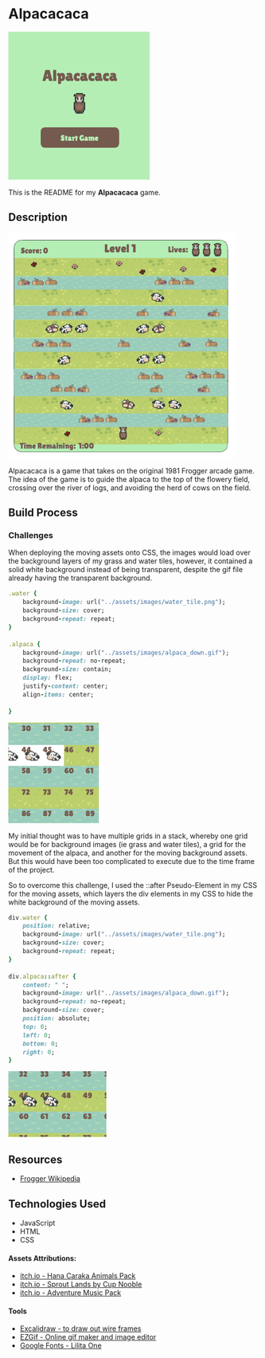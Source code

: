 # Alpacacaca

![Alpacacaca](screenshots/Screenshot%202024-12-18%20at%2011.37.39.png)

This is the README for my **Alpacacaca** game.

## Description

![Alpcacaca](screenshots/Screenshot%202024-12-17%20at%2009.20.48.png)

Alpacacaca is a game that takes on the original 1981 Frogger arcade game.
The idea of the game is to guide the alpaca to the top of the flowery field, crossing over the river of logs, and avoiding the herd of cows on the field.

## Build Process


### Challenges
When deploying the moving assets onto CSS, the images would load over the background layers of my grass and water tiles, however, it contained a solid white background instead of being transparent, despite the gif file already having the transparent background. 

```ruby
.water {
    background-image: url("../assets/images/water_tile.png");
    background-size: cover;
    background-repeat: repeat;
}

.alpaca {
    background-image: url("../assets/images/alpaca_down.gif");
    background-repeat: no-repeat;
    background-size: contain;
    display: flex;
    justify-content: center;
    align-items: center;

}
```
![Screenshot of before the change](screenshots/Screenshot%202024-12-18%20at%2011.29.08.png)

My initial thought was to have multiple grids in a stack, whereby one grid would be for background images (ie grass and water tiles), a grid for the movement of the alpaca, and another for the moving background assets.
But this would have been too complicated to execute due to the time frame of the project.

So to overcome this challenge, I used the ::after Pseudo-Element in my CSS for the moving assets, which layers the div elements in my CSS to hide the white background of the moving assets.

```ruby
div.water {
    position: relative;
    background-image: url("../assets/images/water_tile.png");
    background-size: cover;
    background-repeat: repeat;
}

div.alpaca::after {
    content: " ";
    background-image: url("../assets/images/alpaca_down.gif");
    background-repeat: no-repeat;
    background-size: cover;
    position: absolute;
    top: 0;
    left: 0;
    bottom: 0;
    right: 0;
}
```
![Screenshot of after the change](screenshots/Screenshot%202024-12-18%20at%2011.32.17.png)


## Resources
- [Frogger Wikipedia](https://en.wikipedia.org/wiki/Frogger)

## Technologies Used
- JavaScript
- HTML
- CSS


#### Assets Attributions:

- [itch.io - Hana Caraka Animals Pack](https://otterisk.itch.io/hana-caraka-animals-pack)
- [itch.io - Sprout Lands by Cup Nooble](https://cupnooble.itch.io/sprout-lands-asset-pack)
- [itch.io - Adventure Music Pack](https://monsieur-fred.itch.io/adventure-music-pack)


#### Tools
- [Excalidraw - to draw out wire frames](https://excalidraw.com/)
- [EZGif - Online gif maker and image editor](https://ezgif.com/)
- [Google Fonts - Lilita One](https://fonts.google.com/specimen/Lilita+One)

